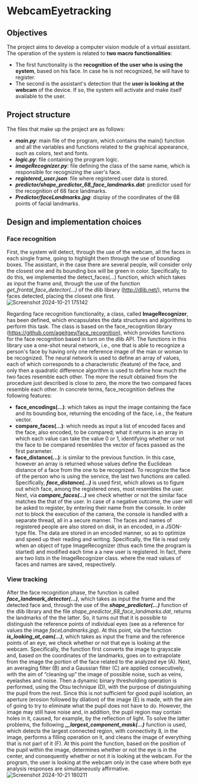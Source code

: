 # WebcamEyetracking

## Objectives
The project aims to develop a computer vision module of a virtual assistant. The operation of the system is related to **two macro functionalities**:
- The first functionality is the **recognition of the user who is using the system**, based on his face. In case he is not recognized, he will have to register.
- The second is the assistant's detection that the **user is looking at the webcam** of the device. If so, the system will activate and make itself available to the user.

## Project structure
The files that make up the project are as follows:
- ***main.py***: main file of the program, which contains the main() function and all the variables and functions related to the graphical appearance, such as colors, text and fonts.
- ***logic.py***: file containing the program logic.
- ***imageRecognizer.py***: file defining the class of the same name, which is responsible for recognizing the user's face.
- ***registered_user.json***: file where registered user data is stored.
- ***predictor/shape_predictor_68_face_landmarks.dat***: predictor used for the recognition of 68 face landmarks.
- ***Predictor/faceLandmarks.jpg***: display of the coordinates of the 68 points of facial landmarks.

## Design and implementation choices
### Face recognition
First, the system will detect, through the use of the webcam, all the faces in each single frame, going to highlight them through the use of bounding boxes. The assistant, in the case there are several people, will consider only the closest one and its bounding box will be green in color.
Specifically, to do this, we implemented the detect_faces(...) function, which which takes as input the frame and, through the use of the function *get_frontal_face_detector(...)* of the dlib library (http://dlib.net/), returns the faces detected, placing the closest one first.
![Screenshot 2024-10-21 175142](https://github.com/user-attachments/assets/d255526b-bdf5-4567-86a8-84385e4e78f2)

Regarding face recognition functionality, a class, called **ImageRecognizer**, has been defined, which encapsulates the data structures and algorithms to perform this task. The class is based on the face_recognition library (https://github.com/ageitgey/face_recognition), which provides functions for the face recognition based in turn on the dlib API.
The functions in this library use a one-shot neural network, i.e., one that is able to recognize a person's face by having only one reference image of the man or woman to be recognized. The neural network is used to define an array of values, each of which corresponds to a characteristic (feature) of the face, and only then a quadratic difference algorithm is used to define how much the two faces resemble each other. The more the result obtained from the procedure just described is close to zero, the more the two compared faces resemble each other. In concrete terms, face_recognition defines the following features:
- **face_encodings(...)**: which takes as input the image containing the face and its bounding box, returning the encoding of the face, i.e., the feature vector. 
- **compare_faces(...)**: which needs as input a list of encoded faces and the face, also encoded, to be compared; what it returns is an array in which each value can take the value 0 or 1, identifying whether or not the face to be compared resembles the vector of faces passed as the first parameter.
- **face_distance(...)**: is similar to the previous function. In this case, however an array is returned whose values define the Euclidean distance of a face from the one to be recognized.
To recognize the face of the person who is using the service, the last two functions are called. Specifically, ***face_distance(...)*** is used first, which allows us to figure out which face, among the registered ones, most resembles the user. Next, via ***compare_faces(...)*** we check whether or not the similar face matches the that of the user. In case of a negative outcome, the user will be asked to register, by entering their name from the console. In order not to block the execution of the camera, the console is handled with a separate thread, all in a secure manner.
The faces and names of registered people are also stored on disk, in an encoded, in a JSON-type file. The data are stored in an encoded manner, so as to optimize and speed up their reading and writing.
Specifically, the file is read only when an object of type ImageRecognizer (thus each time the program is started) and modified each time a a new user is registered. In fact, there are two lists in the ImageRecognizer class. where the read values of faces and names are saved, respectively.

### View tracking
After the face recognition phase, the function is called ***face_landmark_detector(...)***, which takes as input the frame and the detected face and, through the use of the ***shape_predictor(...)*** function of the dlib library and the file *shape_predictor_68_face_landmarks.dat*, returns the landmarks of the the latter. So, it turns out that it is possible to distinguish the reference points of individual eyes (see as a reference for values the image *faceLandmarks.jpg*).
At this point, via the function ***is_looking_at_cam(...)***, which takes as input the frame and the reference points of an eye, we check whether or not that eye is looking at the webcam.
Specifically, the function first converts the image to grayscale and, based on the coordinates of the landmarks, goes on to extrapolate from the image the portion of the face related to the analyzed eye (A). Next, an averaging filter (B) and a Gaussian filter (C) are applied consecutively, with the aim of “cleaning up” the image of possible noise, such as veins, eyelashes and noise. Then a dynamic binary thresholding operation is performed, using the Otsu technique (D), with the purpose of distinguishing the pupil from the rest. 
Since this is not sufficient for good pupil isolation, an aperture (erosion followed by dilation) of the image (E) is made, with the aim of going to try to eliminate what the pupil does not have to do. However, the image may still have noise and, in addition, the pupil region may contain holes in it, caused, for example, by the reflection of light. To solve the latter problems, the following ***__largest_component_mask(...)*** function is used, which detects the largest connected region, with connectivity 8, in the image, performs a filling operation on it, and cleans the image of everything that is not part of it (F). 
At this point the function, based on the position of the pupil within the image, determines whether or not the eye is in the center, and consequently whether or not it is looking at the webcam.
For the program, the user is looking at the webcam only in the case where both eye analysis responses are simultaneously affirmative.
![Screenshot 2024-10-21 180211](https://github.com/user-attachments/assets/453bf44d-45ef-44aa-9298-e14b96cf8bcb)
